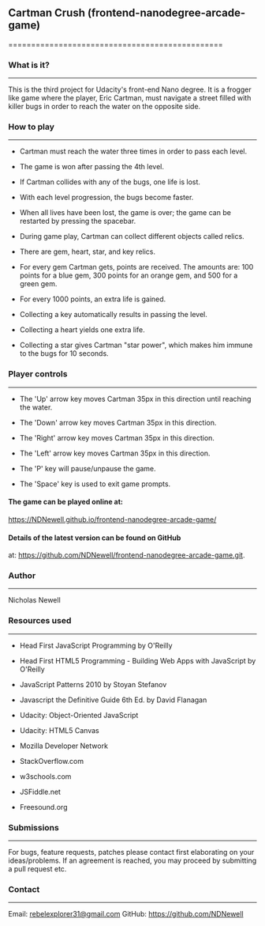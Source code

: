 ##  Cartman Crush (frontend-nanodegree-arcade-game)
===============================================


###  What is it?
  -----------

  This is the third project for Udacity's front-end Nano degree. It is a frogger
  like game where the player, Eric Cartman, must navigate a street filled with
  killer bugs in order to reach the water on the opposite side.


###  How to play
  -----------

  * Cartman must reach the water three times in order to pass each level.

  * The game is won after passing the 4th level.

  * If Cartman collides with any of the bugs, one life is lost.

  * With each level progression, the bugs become faster.

  * When all lives have been lost, the game is over; the game can be restarted
    by pressing the spacebar.

  * During game play, Cartman can collect different objects called relics.

  * There are gem, heart, star, and key relics.

  * For every gem Cartman gets, points are received. The amounts are: 100 points
    for a blue gem, 300 points for an orange gem, and 500 for a green gem.

  * For every 1000 points, an extra life is gained.

  * Collecting a key automatically results in passing the level.

  * Collecting a heart yields one extra life.

  * Collecting a star gives Cartman "star power", which makes him immune to
    the bugs for 10 seconds.


###  Player controls
  ---------------

  * The 'Up' arrow key moves Cartman 35px in this direction until reaching the
    water.

  * The 'Down' arrow key moves Cartman 35px in this direction.

  * The 'Right' arrow key moves Cartman 35px in this direction.

  * The 'Left' arrow key moves Cartman 35px in this direction.

  * The 'P' key will pause/unpause the game.

  * The 'Space' key is used to exit game prompts.

  #### The game can be played online at:
  https://NDNewell.github.io/frontend-nanodegree-arcade-game/

  #### Details of the latest version can be found on GitHub
  at: https://github.com/NDNewell/frontend-nanodegree-arcade-game.git.



###  Author
  ------

  Nicholas Newell


###  Resources used
  --------------

  * Head First JavaScript Programming by O'Reilly

  * Head First HTML5 Programming - Building Web Apps with JavaScript by O'Reilly

  * JavaScript Patterns 2010 by Stoyan Stefanov

  * Javascript the Definitive Guide 6th Ed. by David Flanagan

  * Udacity: Object-Oriented JavaScript

  * Udacity: HTML5 Canvas

  * Mozilla Developer Network

  * StackOverflow.com

  * w3schools.com

  * JSFiddle.net

  * Freesound.org


###  Submissions
  -----------

  For bugs, feature requests, patches please contact first elaborating on
  your ideas/problems. If an agreement is reached, you may proceed by submitting
  a pull request etc.


###  Contact
  -------

  Email: rebelexplorer31@gmail.com
  GitHub: https://github.com/NDNewell